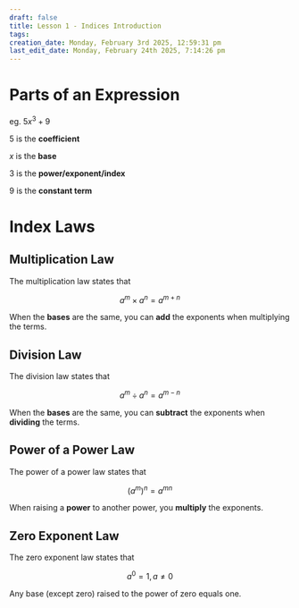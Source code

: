```yaml
---
draft: false
title: Lesson 1 - Indices Introduction
tags:
creation_date: Monday, February 3rd 2025, 12:59:31 pm
last_edit_date: Monday, February 24th 2025, 7:14:26 pm
---
```


# Parts of an Expression

eg. $5x^3+9$

$5$ is the **coefficient**

$x$ is the **base**

$3$ is the **power/exponent/index**

$9$ is the **constant term**

# Index Laws

## Multiplication Law

The multiplication law states that

$$ a^m\times a^n = a^{m+n} $$

When the **bases** are the same, you can **add** the exponents when multiplying the terms.

## Division Law

The division law states that

$$ a^m \div a^n = a^{m-n} $$

When the **bases** are the same, you can **subtract** the exponents when **dividing** the terms.

## Power of a Power Law

The power of a power law states that

$$ (a^m)^n = a^{mn} $$

When raising a **power** to another power, you **multiply** the exponents.

## Zero Exponent Law

The zero exponent law states that

$$ a^0=1, a\neq 0$$

Any base (except zero) raised to the power of zero equals one.
